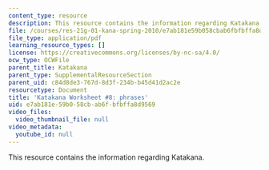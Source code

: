 ```yaml
---
content_type: resource
description: This resource contains the information regarding Katakana.
file: /courses/res-21g-01-kana-spring-2010/e7ab181e59b058cbab6fbfbffa8d9569_MITRES_21G_01S10_k8.pdf
file_type: application/pdf
learning_resource_types: []
license: https://creativecommons.org/licenses/by-nc-sa/4.0/
ocw_type: OCWFile
parent_title: Katakana
parent_type: SupplementalResourceSection
parent_uid: c84d8de3-767d-8d3f-234b-b45d41d2ac2e
resourcetype: Document
title: 'Katakana Worksheet #8: phrases'
uid: e7ab181e-59b0-58cb-ab6f-bfbffa8d9569
video_files:
  video_thumbnail_file: null
video_metadata:
  youtube_id: null
---
```

This resource contains the information regarding Katakana.
